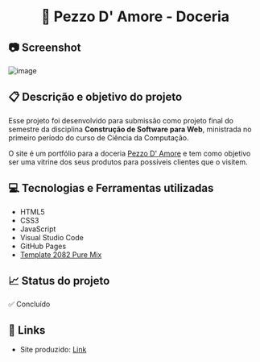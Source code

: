 <h1 align="center"> <br> 🧁 Pezzo D' Amore - Doceria </h1>

## 📷 Screenshot 

![image](https://user-images.githubusercontent.com/63109114/154824434-8ea97601-d309-4f5d-8003-ac8ecd1a3a6b.png)


## 📋 Descrição e objetivo do projeto

Esse projeto foi desenvolvido para submissão como projeto final do semestre da disciplina **Construção de Software para Web**, ministrada no primeiro período do curso de Ciência da Computação. 

O site é um portfólio para a doceria [Pezzo D' Amore](https://www.instagram.com/pezzodamore/) e tem como objetivo ser uma vitrine dos seus produtos para possíveis clientes que o visitem. 

<!--- <h3> Trabalho do Semestre da Disciplina de Construção de Software para Web</h3>
< Entrega Primeiro Semestre de 2020-1 >
Link para o site: 

Utilizei o template Template 2082 Pure Mix: http://www.tooplate.com/view/2082-pure-mix
-->

## 💻 Tecnologias e Ferramentas utilizadas
- HTML5
- CSS3
- JavaScript
- Visual Studio Code 
- GitHub Pages
- [Template 2082 Pure Mix](http://www.tooplate.com/view/2082-pure-mix)

## 📈 Status do projeto
✅ Concluído

## 🚀 Links 
- Site produzido: [Link](https://rmftelier.github.io/pezzodamore/")

